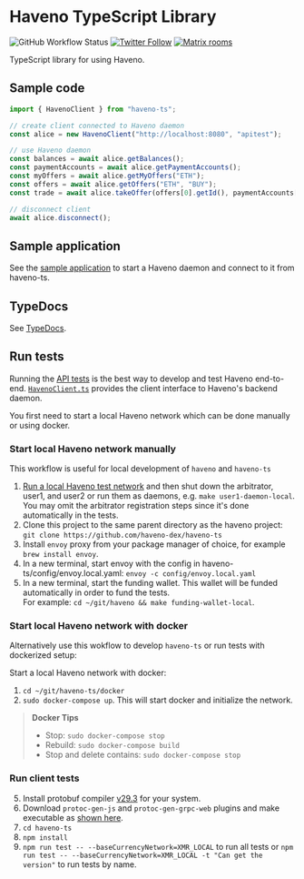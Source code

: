# Haveno TypeScript Library


![GitHub Workflow Status](https://img.shields.io/github/actions/workflow/status/haveno-dex/haveno-ts/build.yml?branch=master)
[![Twitter Follow](https://img.shields.io/twitter/follow/HavenoDEX?style=social)](https://twitter.com/havenodex)
[![Matrix rooms](https://img.shields.io/badge/Matrix%20room-%23haveno-blue)](https://matrix.to/#/#haveno:monero.social)

TypeScript library for using Haveno.

## Sample code

```js
import { HavenoClient } from "haveno-ts";

// create client connected to Haveno daemon
const alice = new HavenoClient("http://localhost:8080", "apitest");

// use Haveno daemon
const balances = await alice.getBalances();
const paymentAccounts = await alice.getPaymentAccounts();
const myOffers = await alice.getMyOffers("ETH");
const offers = await alice.getOffers("ETH", "BUY");
const trade = await alice.takeOffer(offers[0].getId(), paymentAccounts[0].getId());

// disconnect client
await alice.disconnect();
```

## Sample application

See the [sample application](https://github.com/haveno-dex/haveno-sample-app) to start a Haveno daemon and connect to it from haveno-ts.

## TypeDocs

See [TypeDocs](https://haveno-dex.github.io/haveno-ts/classes/HavenoClient.HavenoClient.html).

## Run tests

Running the [API tests](./src/HavenoClient.test.ts) is the best way to develop and test Haveno end-to-end. [`HavenoClient.ts`](./src/HavenoClient.ts) provides the client interface to Haveno's backend daemon.

You first need to start a local Haveno network which can be done manually or using docker.

### Start local Haveno network manually

This workflow is useful for local development of `haveno` and `haveno-ts`

1. [Run a local Haveno test network](https://github.com/haveno-dex/haveno/blob/master/docs/installing.md) and then shut down the arbitrator, user1, and user2 or run them as daemons, e.g. `make user1-daemon-local`. You may omit the arbitrator registration steps since it's done automatically in the tests.
2. Clone this project to the same parent directory as the haveno project: `git clone https://github.com/haveno-dex/haveno-ts`
3. Install `envoy` proxy from your package manager of choice, for example `brew install envoy`.
4. In a new terminal, start envoy with the config in haveno-ts/config/envoy.local.yaml: `envoy -c config/envoy.local.yaml`
5. In a new terminal, start the funding wallet. This wallet will be funded automatically in order to fund the tests.<br>For example: `cd ~/git/haveno && make funding-wallet-local`.

### Start local Haveno network with docker

Alternatively use this wokflow to develop `haveno-ts` or run tests with dockerized setup:

Start a local Haveno network with docker:

1. `cd ~/git/haveno-ts/docker`
2. `sudo docker-compose up`. This will start docker and initialize the network.

> **Docker Tips**
> * Stop: `sudo docker-compose stop`
> * Rebuild: `sudo docker-compose build`
> * Stop and delete contains: `sudo docker-compose stop`

### Run client tests

5. Install protobuf compiler [v29.3](https://github.com/protocolbuffers/protobuf/releases/tag/v29.3) for your system.
6. Download `protoc-gen-js` and `protoc-gen-grpc-web` plugins and make executable as [shown here](https://github.com/grpc/grpc-web#code-generator-plugins).
7. `cd haveno-ts`
8. `npm install`
9. `npm run test -- --baseCurrencyNetwork=XMR_LOCAL` to run all tests or `npm run test -- --baseCurrencyNetwork=XMR_LOCAL -t "Can get the version"` to run tests by name.
